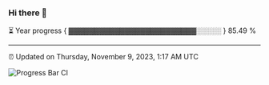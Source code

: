 ### Hi there 👋

⏳ Year progress { ▓▓▓▓▓▓▓▓▓▓▓▓▓▓▓▓▓▓▓▓▓▓▓▓▓░░░░░ } 85.49 %

---

⏰ Updated on Thursday, November 9, 2023, 1:17 AM UTC

![Progress Bar CI](https://github.com/arthurbuhl/arthurbuhl/workflows/Progress%20Bar%20CI/badge.svg)
